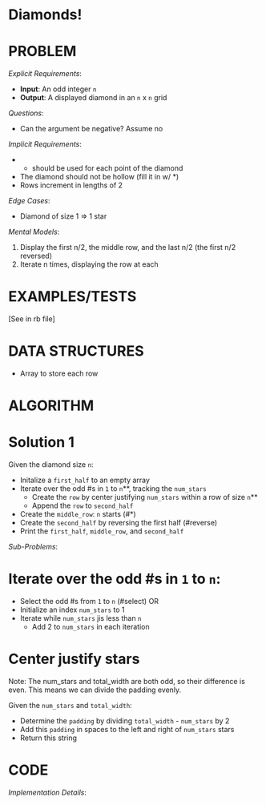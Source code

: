 # Diamonds!

# PROBLEM

*Explicit Requirements*:
- **Input**: An odd integer `n`
- **Output**: A displayed diamond in an `n` x `n` grid

*Questions*:
- Can the argument be negative? Assume no

*Implicit Requirements*:
- * should be used for each point of the diamond
- The diamond should not be hollow (fill it in w/ *)
- Rows increment in lengths of 2

*Edge Cases*:
- Diamond of size 1 => 1 star


*Mental Models*:
1. Display the first n/2, the middle row, and the last n/2 (the first n/2 reversed)
2. Iterate n times, displaying the row at each

# EXAMPLES/TESTS

[See in rb file]

# DATA STRUCTURES

- Array to store each row

# ALGORITHM

# Solution 1

Given the diamond size `n`:
- Initalize a `first_half` to an empty array
- Iterate over the odd #s in `1` to `n`**, tracking the `num_stars`
  - Create the `row` by center justifying `num_stars` within a row of size `n`**
  - Append the `row` to `second_half`
- Create the `middle_row`: `n` starts (#*)
- Create the `second_half` by reversing the first half (#reverse)
- Print the `first_half`, `middle_row`, and `second_half`

*Sub-Problems*:

# Iterate over the odd #s in `1` to `n`:

- Select the odd #s from `1` to `n` (#select) OR
- Initialize an index `num_stars` to 1
- Iterate while `num_stars` jis less than `n`
  - Add 2 to `num_stars` in each iteration

# Center justify stars

Note: The num_stars and total_width are both odd, so their difference is even. This means we can divide the padding evenly.

Given the `num_stars` and `total_width`:
- Determine the `padding` by dividing `total_width` - `num_stars` by 2
- Add this `padding` in spaces to the left and right of `num_stars` stars
- Return this string
  

# CODE

*Implementation Details*: